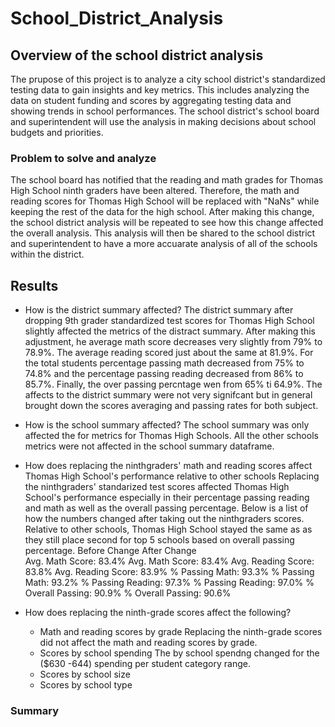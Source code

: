 # School_District_Analysis

## Overview of the school district analysis
The prupose of this project is to analyze a city school district's standardized testing data to gain insights and key metrics. This includes analyzing the data on student funding and scores by aggregating testing data and showing trends in school performances. The school district's school board and superintendent will use the analysis in making decisions about school budgets and priorities.

### Problem to solve and analyze
The school board has notified that the reading and math grades for Thomas High School ninth graders have been altered. Therefore, the math and reading scores for Thomas High School will be replaced with "NaNs" while keeping the rest of the data for the high school. After making this change, the school district analysis will be repeated to see how this change affected the overall analysis. This analysis will then be shared to the school district and superintendent to have a more accuarate analysis of all of the schools within the district.




## Results 
* How is the district summary affected? 
   The district summary after dropping 9th grader standardized test scores for Thomas High School slightly affected the metrics of the distract summary. After making this adjustment, he average math score decreases very slightly from 79% to 78.9%. The average reading scored just about the same at 81.9%. For the total students percentage passing math decreased from 75% to 74.8% and the percentage passing reading decreased from 86% to 85.7%. Finally, the over passing percntage wen from 65% ti 64.9%. The affects to the district summary were not very signifcant but in general brought down the scores averaging and passing rates for both subject.
* How is the school summary affected?
  The school summary was only affected the for metrics for Thomas High Schools. All the other schools metrics were not affected in the school summary dataframe.
  
* How does replacing the ninthgraders' math and reading scores affect Thomas High School's performance relative to other schools
  Replacing the ninthgraders' standarized test scores affected Thomas High School's performance especially in their percentage passing reading and math as well as the overall passing percentage. Below is a list of how the numbers changed after taking out the ninthgraders scores. Relative to other schools, Thomas High School stayed the same as as they still place second for top 5 schools based on overall passing percentage.
                                     Before Change                     After Change  
                                     Avg. Math Score: 83.4%          Avg. Math Score: 83.4%
                                     Avg. Reading Score: 83.8%       Avg. Reading Score: 83.9%
                                     % Passing Math: 93.3%           % Passing Math: 93.2%
                                     % Passing Reading: 97.3%        % Passing Reading: 97.0%
                                     % Overall Passing: 90.9%        % Overall Passing: 90.6%
* How does replacing the ninth-grade scores affect the following?
  * Math and reading scores by grade
   Replacing the ninth-grade scores did not affect the math and reading scores by grade.
  * Scores by school spending
   The by school spendng changed for the ($630 -644) spending per student category range.
  * Scores by school size
  * Scores by school type



### Summary
